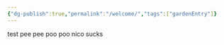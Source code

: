 ```yaml
---
{"dg-publish":true,"permalink":"/welcome/","tags":["gardenEntry"]}
---
```


test pee pee poo poo nico sucks